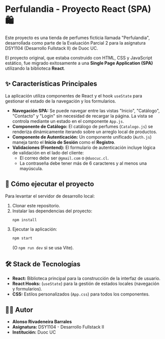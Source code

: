 # Perfulandia - Proyecto React (SPA) 🛍️

Este proyecto es una tienda de perfumes ficticia llamada "Perfulandia", desarrollada como parte de la Evaluación Parcial 2 para la asignatura DSY1104 (Desarrollo Fullstack II) de Duoc UC.

El proyecto original, que estaba construido con HTML, CSS y JavaScript estático, fue migrado exitosamente a una **Single Page Application (SPA)** utilizando la biblioteca **React**.

## ✨ Características Principales

La aplicación utiliza componentes de React y el hook `useState` para gestionar el estado de la navegación y los formularios.

* **Navegación SPA:** Se puede navegar entre las vistas "Inicio", "Catálogo", "Contacto" y "Login" sin necesidad de recargar la página. La vista se controla mediante un estado en el componente `App.js`.
* **Componente de Catálogo:** El catálogo de perfumes (`Catalogo.js`) se renderiza dinámicamente iterando sobre un arreglo local de productos.
* **Componente de Autenticación:** Un componente unificado (`Auth.js`) maneja tanto el **Inicio de Sesión** como el **Registro**.
* **Validaciones (Frontend):** El formulario de autenticación incluye lógica de validación en el lado del cliente:
    * El correo debe ser `@gmail.com` o `@duocuc.cl`.
    * La contraseña debe tener más de 6 caracteres y al menos una mayúscula.

## 🚀 Cómo ejecutar el proyecto

Para levantar el servidor de desarrollo local:

1.  Clonar este repositorio.
2.  Instalar las dependencias del proyecto:
    ```bash
    npm install
    ```
3.  Ejecutar la aplicación:
    ```bash
    npm start
    ```
    (O `npm run dev` si se usa Vite).

## 🛠️ Stack de Tecnologías

* **React:** Biblioteca principal para la construcción de la interfaz de usuario.
* **React Hooks:** (`useState`) para la gestión de estados locales (navegación y formularios).
* **CSS:** Estilos personalizados (`App.css`) para todos los componentes.

## 👨‍💻 Autor

* **Alonso Rivadeneira Barrales**
* **Asignatura:** DSY1104 - Desarrollo Fullstack II
* **Institución:** Duoc UC
